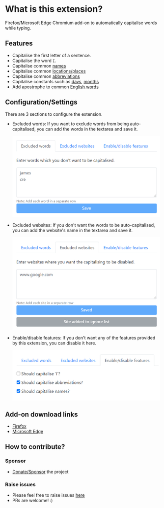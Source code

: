 # What is this extension?

Firefox/Microsoft Edge Chromium add-on to automatically capitalise words while typing.

## Features

- Capitalise the first letter of a sentence.
- Capitalise the word `I`.
- Capitalise common [names](src/name-constants.js#L1)
- Capitalise common [locations/places](src/location-constants.js#L1)
- Capitalise common [abbreviations](src/abbreviation-constants.js#L1)
- Capitalise constants such as [days](src/constants.js#L4), [months](src/constants.js#L14)
- Add apostrophe to common [English words](src/constants.js#L27)

## Configuration/Settings

There are 3 sections to configure the extension.

- Excluded words: If you want to exclude words from being auto-capitalised, you can add the words in the textarea and save it.

  ![excluded-words](imgs/excluded-words.png)

- Excluded websites: If you don't want the words to be auto-capitalised, you can add the website's name in the textarea and save it.

  ![excluded-websites](imgs/excluded-websites.png)

- Enable/disable features: If you don't want any of the features provided by this extension, you can disable it here.

  ![features](imgs/features.png)

## Add-on download links

- [Firefox](https://addons.mozilla.org/en-US/firefox/addon/auto-capitalise-sentence/)
- [Microsoft Edge](https://microsoftedge.microsoft.com/addons/detail/auto-capitalise-sentence/ifebcbphlfoifeajpbecncpgjflpbann)

## How to contribute?

### Sponsor

- [Donate/Sponsor](https://github.com/sponsors/hrai) the project

### Raise issues

- Please feel free to raise issues [here](https://github.com/hrai/auto-capitalise-extension/issues)
- PRs are welcome! :)
